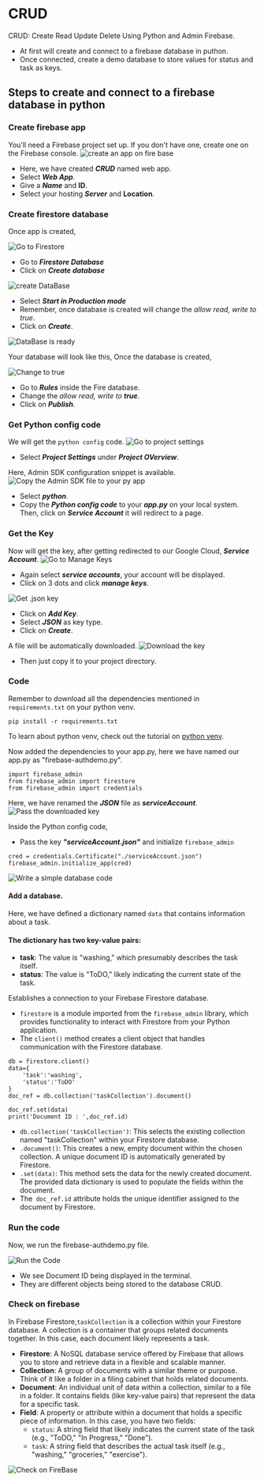 # CRUD
CRUD: Create Read Update Delete Using Python and Admin Firebase.
- At first will create and connect to a firebase database in puthon.
- Once connected, create a demo database to store values for status and task as keys.

## Steps to create and connect to a firebase database in python
### Create firebase app
You'll need a Firebase project set up. If you don't have one, create one on the Firebase console.
<img src="https://github.com/iamrajharshit/firebaseCRUD/blob/main/img/create%20an%20app.png" title="create an app on fire base" alt="create an app on fire base" />&nbsp; 

- Here, we have created ***CRUD*** named web app.
- Select ***Web App***.
- Give a ***Name*** and **ID**.
- Select your hosting ***Server*** and **Location**. 

### Create firestore database
Once app is created,


<img src="https://github.com/iamrajharshit/firebaseCRUD/blob/main/img/Firestore%20create%20db.png" title="Go to Firestore" alt="Go to Firestore" />&nbsp; 

- Go to ***Firestore Database***
- Click on ***Create database***


<img src="https://github.com/iamrajharshit/firebaseCRUD/blob/main/img/creating%20db.png" title="create DataBase" alt="create DataBase" />&nbsp;

- Select ***Start in Production mode***
- Remember, once database is created will change the *allow read, write to true*.
- Click on ***Create***.

<img src="https://github.com/iamrajharshit/firebaseCRUD/blob/main/img/database%20is%20ready.png" title="DataBase is ready" alt="DataBase is ready" />&nbsp;

Your database will look like this,
Once the database is created,

<img src="https://github.com/iamrajharshit/firebaseCRUD/blob/main/img/change%20to%20true.png" title="Change to true" alt="Change to true" />&nbsp;

- Go to **_Rules_** inside the Fire database.
- Change the *allow read, write to __true__*.
- Click on *__Publish__*.

### Get Python config code
We will get the `python config` code.
<img src="https://github.com/iamrajharshit/firebaseCRUD/blob/main/img/project%20setting.png" title="Go to project settings" alt="Go to project settings" />&nbsp;

- Select ***Project Settings*** under ***Project OVerview***.

Here, Admin SDK configuration snippet is available.
<img src="https://github.com/iamrajharshit/firebaseCRUD/blob/main/img/copy%20the%20admin%20sdk%20code.png" title="Copy the Admin SDK file to your py app" alt="Copy the Admin SDK file to your py app" />&nbsp;

- Select ***python***.
- Copy the ***Python config code*** to your ***app.py*** on your local system.
Then, click on ***Service Account*** it will redirect to a page.

### Get the Key
Now will get the key, after getting redirected to our Google Cloud, ***Service Account***. 
<img src="https://github.com/iamrajharshit/firebaseCRUD/blob/main/img/manage%20keys.png" title="Go to Manage Keys" alt="Go to Manage Keys" />&nbsp;

- Again select ***service accounts***, your account will be displayed.
- Click on 3 dots and click ***manage keys***.

<img src="https://github.com/iamrajharshit/firebaseCRUD/blob/main/img/get%20json%20key.png" title="Get .json key" alt="Get .json key" />&nbsp;

- Click on **_Add Key_**.
- Select ***JSON*** as key type.
- Click on ***Create***.

A file will be automatically downloaded.
<img src="https://github.com/iamrajharshit/firebaseCRUD/blob/main/img/downloaded%20key.png" title="Download the key" alt="Download the key" />&nbsp;

- Then just copy it to your project directory.

### Code

Remember to download all the dependencies mentioned in `requirements.txt` on your python venv.

```
pip install -r requirements.txt
```
To learn about python venv, check out the tutorial on [python venv](https://youtu.be/Gl88lVQOYAY?si=eS2d1xIaj1JqP9Yd).

Now added the dependencies to your app.py, here we have named our app.py as "firebase-authdemo.py".
```
import firebase_admin
from firebase_admin import firestore
from firebase_admin import credentials
```

Here, we have renamed the ***JSON*** file as ***serviceAccount***.
<img src="https://github.com/iamrajharshit/firebaseCRUD/blob/main/img/pass%20to%20code%20.png" title="Pass the downloaded key" alt="Pass the downloaded key" />&nbsp;

Inside the Python config code, 
- Pass the key ***"serviceAccount.json"*** and initialize `firebase_admin`

```
cred = credentials.Certificate("./serviceAccount.json")
firebase_admin.initialize_app(cred)

```


<img src="https://github.com/iamrajharshit/firebaseCRUD/blob/main/img/database%20code.png" title="Write a simple database code" alt="Write a simple database code" />&nbsp;

#### Add a database.
Here, we have defined a dictionary named `data` that contains information about a task.

#### The dictionary has two key-value pairs:
- **task**: The value is "washing," which presumably describes the task itself.
- **status**: The value is "ToDO," likely indicating the current state of the task.

Establishes a connection to your Firebase Firestore database.
- `firestore` is a module imported from the `firebase_admin` library, which provides functionality to interact with Firestore from your Python application.
- The `client()` method creates a client object that handles communication with the Firestore database.

```
db = firestore.client()
data={
    'task':'washing',
    'status':'ToDO'
}
doc_ref = db.collection('taskCollection').document()

doc_ref.set(data)
print('Document ID : ',doc_ref.id)
```

- `db.collection('taskCollection')`: This selects the existing collection named "taskCollection" within your Firestore database.
- `.document()`: This creates a new, empty document within the chosen collection. A unique document ID is automatically generated by Firestore.
- `.set(data)`: This method sets the data for the newly created document. The provided data dictionary is used to populate the fields within the document.
- The` doc_ref.id` attribute holds the unique identifier assigned to the document by Firestore.

### Run the code

Now, we run the firebase-authdemo.py file.

<img src="https://github.com/iamrajharshit/firebaseCRUD/blob/main/img/run%20the%20code%20.png" title="Run the code" alt="Run the Code" />&nbsp;

- We see Document ID being displayed in the terminal.
- They are different objects being stored to the database CRUD.

### Check on firebase

In Firebase Firestore,`taskCollection` is a collection within your Firestore database. A collection is a container that groups related documents together. In this case, each document likely represents a task.

- **Firestore**: A NoSQL database service offered by Firebase that allows you to store and retrieve data in a flexible and scalable manner.
- **Collection**: A group of documents with a similar theme or purpose. Think of it like a folder in a filing cabinet that holds related documents.
- **Document**: An individual unit of data within a collection, similar to a file in a folder. It contains fields (like key-value pairs) that represent the data for a specific task.
- **Field**: A property or attribute within a document that holds a specific piece of information. In this case, you have two fields:
    - `status`: A string field that likely indicates the current state of the task (e.g., "ToDO," "In Progress," "Done").
    - `task`: A string field that describes the actual task itself (e.g., "washing," "groceries," "exercise").

<img src="https://github.com/iamrajharshit/firebaseCRUD/blob/main/img/stored%20in%20firebase.png" title="Check on FireBase" alt="Check on FireBase" />&nbsp;
